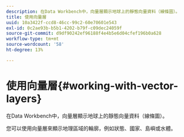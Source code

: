 ```yaml
---
description: 在Data Workbench中，向量層顯示地球上的靜態向量資料（線條圖）。
title: 使用向量層
uuid: 10a3422f-ccd8-46cc-99c2-60e70601e543
exl-id: 0c2ae93b-b5b1-4202-b79f-c09dec24059f
source-git-commit: d9df90242ef96188f4e4b5e6d04cfef196b0a628
workflow-type: tm+mt
source-wordcount: '58'
ht-degree: 13%

---
```


# 使用向量層{#working-with-vector-layers}

在Data Workbench中，向量層顯示地球上的靜態向量資料（線條圖）。

您可以使用向量層來顯示地理區域的輪廓，例如狀態、國家、島嶼或水體。
